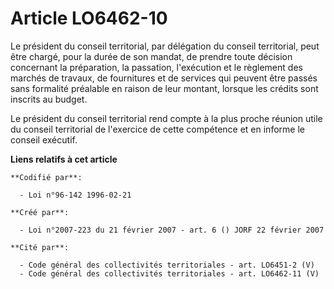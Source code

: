 # Article LO6462-10

Le président du conseil territorial, par délégation du conseil territorial, peut être chargé, pour la durée de son mandat, de
prendre toute décision concernant la préparation, la passation, l'exécution et le règlement des marchés de travaux, de
fournitures et de services qui peuvent être passés sans formalité préalable en raison de leur montant, lorsque les crédits
sont inscrits au budget.

Le président du conseil territorial rend compte à la plus proche réunion utile du conseil territorial de l'exercice de cette
compétence et en informe le conseil exécutif.

**Liens relatifs à cet article**

	**Codifié par**:

	  - Loi n°96-142 1996-02-21

	**Créé par**:

	  - Loi n°2007-223 du 21 février 2007 - art. 6 () JORF 22 février 2007

	**Cité par**:

	  - Code général des collectivités territoriales - art. LO6451-2 (V)
	  - Code général des collectivités territoriales - art. LO6462-11 (V)
